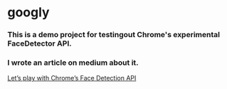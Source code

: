# googly

### This is a demo project for testingout Chrome's experimental FaceDetector API.

### I wrote an article on medium about it.

[Let’s play with Chrome’s Face Detection API](https://medium.com/@joomiguelcunha/lets-play-with-chrome-s-face-detection-api-ca13017a958f)
